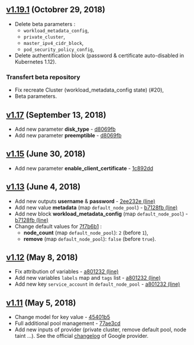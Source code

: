 ## [v1.19.1](https://github.com/google-terraform-modules/terraform-google-kubernetes-engine/compare/1.17...1.19.1) (Octobrer 29, 2018)
* Delete beta parameters :
    * `workload_metadata_config`,
    * `private_cluster`,
    * `master_ipv4_cidr_block`,
    * `pod_security_policy_config`,
* Delete authentification block (password & certificate auto-disabled in Kubernetes 1.12).

### Transfert beta repository
* Fix recreate Cluster (workload_metadata_config state) (#20),
* Beta parameters.


## [v1.17](https://github.com/google-terraform-modules/terraform-google-kubernetes-engine/compare/1.15...1.17) (September 13, 2018)
* Add new parameter **disk_type** - [d8069fb](https://github.com/google-terraform-modules/terraform-google-kubernetes-engine/commit/d8069fb16a3911d43401f75d545f61afeec9e98a)
* Add new parameter **preemptible** - [d8069fb](https://github.com/google-terraform-modules/terraform-google-kubernetes-engine/commit/d8069fb16a3911d43401f75d545f61afeec9e98a)


## [v1.15](https://github.com/google-terraform-modules/terraform-google-kubernetes-engine/compare/1.13...1.15) (June 30, 2018)

* Add new parameter **enable_client_certificate** - [1c892dd](https://github.com/google-terraform-modules/terraform-google-kubernetes-engine/commit/1c892dde50c66e83d1defa58cd449966e2dcec45)


## [v1.13](https://github.com/google-terraform-modules/terraform-google-kubernetes-engine/compare/1.12...1.13) (June 4, 2018)

* Add new outputs **username** & **password** - [2ee232e (line)](https://github.com/perriea/terraform-google-kubernetes-engine/commit/2ee232e3c2ef3161298cb2c6bbe8f14e8c9cc68a#diff-c09d00f135e3672d079ff6e0556d957dR21)
* Add new value **metadata** (map `default_node_pool`) - [b7128fb (line)](https://github.com/perriea/terraform-google-kubernetes-engine/commit/b7128fb16801085dabcabda8eb82c4f081099ad8#diff-7a370d8342e7203b805911c92454f0f4R122)
* Add new block **workload_metadata_config** (map `default_node_pool`) - [b7128fb (line)](https://github.com/perriea/terraform-google-kubernetes-engine/commit/b7128fb16801085dabcabda8eb82c4f081099ad8#diff-7a370d8342e7203b805911c92454f0f4R124)
* Change default values for [7f7b6b1](https://github.com/perriea/terraform-google-kubernetes-engine/commit/7f7b6b1917d35168f95485ba5bc900ece83dec70) :
    * **node_count** (map `default_node_pool`): `2` (before `1`),
    * **remove** (map `default_node_pool`): `false` (before `true`).


## [v1.12](https://github.com/google-terraform-modules/terraform-google-kubernetes-engine/compare/1.11...1.12) (May 8, 2018)

* Fix attribution of variables - [a801232 (line)](https://github.com/perriea/terraform-google-kubernetes-engine/commit/a801232e702ac3e4b46a4ada4f815b8717e58e4c#diff-c9ac8098c5ea9d3e6a9a596ff0c512a4R44)
* Add new variables `labels` map and `tags` list - [a801232 (line)](https://github.com/perriea/terraform-google-kubernetes-engine/commit/a801232e702ac3e4b46a4ada4f815b8717e58e4c#diff-c9ac8098c5ea9d3e6a9a596ff0c512a4R81)
* Add new key `service_account` in `default_node_pool` - [a801232 (line)](https://github.com/perriea/terraform-google-kubernetes-engine/commit/a801232e702ac3e4b46a4ada4f815b8717e58e4c#diff-7a370d8342e7203b805911c92454f0f4R123)


## [v1.11](https://github.com/google-terraform-modules/terraform-google-kubernetes-engine/compare/1.8...1.11) (May 5, 2018)

* Change model for key value - [45401b5](https://github.com/google-terraform-modules/terraform-google-kubernetes-engine/commit/45401b56f1036893f9d8be96cb754f2aeb18aa0c)
* Full additional pool management - [77ae3cd](https://github.com/google-terraform-modules/terraform-google-kubernetes-engine/commit/77ae3cd15909e034cd72cebb165ce7f997331645)
* Add new inputs of provider (private cluster, remove default pool, node taint ...). See the official [changelog](https://github.com/terraform-providers/terraform-provider-google/blob/master/CHANGELOG.md#1110-may-01-2018) of Google provider.